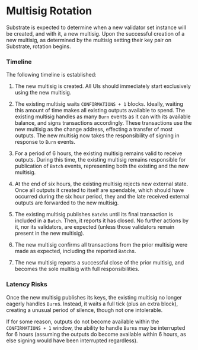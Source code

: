 # Multisig Rotation

Substrate is expected to determine when a new validator set instance will be
created, and with it, a new multisig. Upon the successful creation of a new
multisig, as determined by the multisig setting their key pair on Substrate,
rotation begins.

### Timeline

The following timeline is established:

1) The new multisig is created. All UIs should immediately start exclusively
   using the new multisig.

2) The existing multisig waits `CONFIRMATIONS + 1` blocks. Ideally, waiting this
   amount of time makes all existing outputs available to spend. The existing
   multisig handles as many `Burn` events as it can with its available balance,
   and signs transactions accordingly. These transactions use the new multisig
   as the change address, effecting a transfer of most outputs. The new multisig
   now takes the responsibility of signing in response to `Burn` events.

3) For a period of 6 hours, the existing multisig remains valid to receive
   outputs. During this time, the existing multisig remains responsible for
   publication of `Batch` events, representing both the existing and the new
   multisig.

4) At the end of six hours, the existing multisig rejects new external state.
   Once all outputs it created to itself are spendable, which should have
   occurred during the six hour period, they and the late received external
   outputs are forwarded to the new multisig.

5) The existing multisig publishes `Batch`s until its final transaction is
   included in a `Batch`. Then, it reports it has closed. No further actions by
   it, nor its validators, are expected (unless those validators remain present
   in the new multisig).

6) The new multisig confirms all transactions from the prior multisig were made
   as expected, including the reported `Batch`s.

7) The new multisig reports a successful close of the prior multisig, and
   becomes the sole multisig with full responsibilities.

### Latency Risks

Once the new multisig publishes its keys, the existing multisig no longer
eagerly handles `Burn`s. Instead, it waits a full tick (plus an extra block),
creating a unusual period of silence, though not one intolerable.

If for some reason, outputs do not become available within the
`CONFIRMATIONS + 1` window, the ability to handle `Burn`s may be interrupted for
6 hours (assuming the outputs do become available within 6 hours, as else
signing would have been interrupted regardless).

